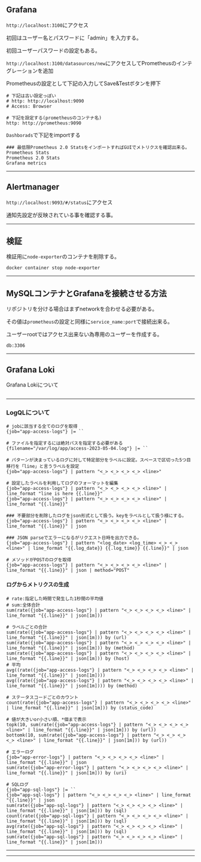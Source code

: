 ## Grafana


`http://localhost:3100`にアクセス


初回はユーザー名とパスワードに「admin」を入力する。

初回ユーザーパスワードの設定もある。


`http://localhost:3100/datasources/new`にアクセスしてPrometheusのインテグレーションを追加

Prometheusの設定として下記の入力してSave&Testボタンを押下

```shell
# 下記は古い設定っぽい
# http: http://localhost:9090
# Access: Browser

# 下記を設定する(prometheusのコンテナ名)
http: http://prometheus:9090
```

`Dashborads`で下記をimportする

```shell
### 最低限Prometheus 2.0 StatsをインポートすればGUIでメトリクスを確認出来る。
Prometheus Stats
Prometheus 2.0 Stats
Grafana metrics
```


---

## Alertmanager


`http://localhost:9093/#/status`にアクセス

通知先設定が反映されている事を確認する事。

---
## 検証


検証用に`node-exporter`のコンテナを削除する。

```shell
docker container stop node-exporter
```

---

## MySQLコンテナとGrafanaを接続させる方法

リポジトリを分ける場合はまずnetworkを合わせる必要がある。

その値は`prometheus`の設定と同様に`service_name:port`で接続出来る。

ユーザーrootではアクセス出来ない為専用のユーザーを作成する。

```shell
db:3306
```

---

## Grafana Loki

Grafana Lokiについて

```shell

```

---

### LogQLについて

```logql
# jobに該当する全てのログを取得
{job="app-access-logs"} |= ``

# ファイルを指定するには絶対パスを指定する必要がある
{filename="/var/log/app/access-2023-05-04.log"} |= ``

# パターンが決まっているログに対して特定部分をラベルに設定。スペースで区切った5つ目移行を「line」と言うラベルを設定
{job="app-access-logs"} | pattern "<_> <_> <_> <_> <line>"

# 設定したラベルを利用してログのフォーマットを編集
{job="app-access-logs"} | pattern "<_> <_> <_> <_> <line>" | line_format "line is here {{.line}}"
{job="app-access-logs"} | pattern "<_> <_> <_> <_> <line>" | line_format "{{.line}}"

### 不要部分を削除したログをjson形式として扱う。keyをラベルとして扱う様にする。
{job="app-access-logs"} | pattern "<_> <_> <_> <_> <line>" | line_format "{{.line}}" | json

### JSON parseでエラーになるがリクエスト日時を出力できる。
{job="app-access-logs"} | pattern "<log_date> <log_time> <_> <_> <line>" | line_format "{{.log_date}} {{.log_time}} {{.line}}" | json

# メソッドがPOSTのログを取得
{job="app-access-logs"} | pattern "<_> <_> <_> <_> <line>" | line_format "{{.line}}" | json | method="POST"

```

#### ログからメトリクスの生成

```logql
# rate:指定した時間で発生した1秒間の平均値
# sum:全体合計
sum(rate({job="app-access-logs"} | pattern "<_> <_> <_> <_> <line>" | line_format "{{.line}}" | json[1m]))

# ラベルごとの合計
sum(rate({job="app-access-logs"} | pattern "<_> <_> <_> <_> <line>" | line_format "{{.line}}" | json[1m])) by (url)
sum(rate({job="app-access-logs"} | pattern "<_> <_> <_> <_> <line>" | line_format "{{.line}}" | json[1m])) by (method)
sum(rate({job="app-access-logs"} | pattern "<_> <_> <_> <_> <line>" | line_format "{{.line}}" | json[1m])) by (host)
# 平均
avg((rate({job="app-access-logs"} | pattern "<_> <_> <_> <_> <line>" | line_format "{{.line}}" | json[1m])))
avg((rate({job="app-access-logs"} | pattern "<_> <_> <_> <_> <line>" | line_format "{{.line}}" | json[1m]))) by (method)

# ステータスコードごとのカウント
count(rate({job="app-access-logs"} | pattern "<_> <_> <_> <_> <line>" | line_format "{{.line}}" | json[1m])) by (status_code)

# 値が大きいor小さい順、*個まで表示
topk(10, sum(rate({job="app-access-logs"} | pattern "<_> <_> <_> <_> <line>" | line_format "{{.line}}" | json[1m])) by (url))
bottomk(10, sum(rate({job="app-access-logs"} | pattern "<_> <_> <_> <_> <line>" | line_format "{{.line}}" | json[1m])) by (url))

# エラーログ
{job="app-error-logs"} | pattern "<_> <_> <_> <_> <line>" | line_format "{{.line}}" | json
sum(rate({job="app-error-logs"} | pattern "<_> <_> <_> <_> <line>" | line_format "{{.line}}" | json[1m])) by (uri)

# SQLログ
{job="app-sql-logs"} |= ``
{job="app-sql-logs"} | pattern "<_> <_> <_> <_> <line>" | line_format "{{.line}}" | json
sum(rate({job="app-sql-logs"} | pattern "<_> <_> <_> <_> <line>" | line_format "{{.line}}" | json[1m])) by (sql)
count(rate({job="app-sql-logs"} | pattern "<_> <_> <_> <_> <line>" | line_format "{{.line}}" | json[1m])) by (sql)
avg(rate({job="app-sql-logs"} | pattern "<_> <_> <_> <_> <line>" | line_format "{{.line}}" | json[1m])) by (sql)
sum(rate({job="app-sql-logs"} | pattern "<_> <_> <_> <_> <line>" | line_format "{{.line}}" | json[1m]))
```

---

---
